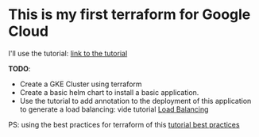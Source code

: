  # This is my first terraform for Google Cloud

I'll use the tutorial: [link to the tutorial](https://learn.hashicorp.com/tutorials/terraform/gke)

__TODO__:

- Create a GKE Cluster using terraform
- Create a basic helm chart to install a basic application.
- Use the tutorial to add annotation to the deployment of this application to generate a load balancing: vide tutorial [Load Balancing](https://cloud.google.com/load-balancing/docs/https)

PS: using the best practices for terraform of this [tutorial best practices](https://cloud.google.com/docs/terraform/best-practices-for-terraform)
